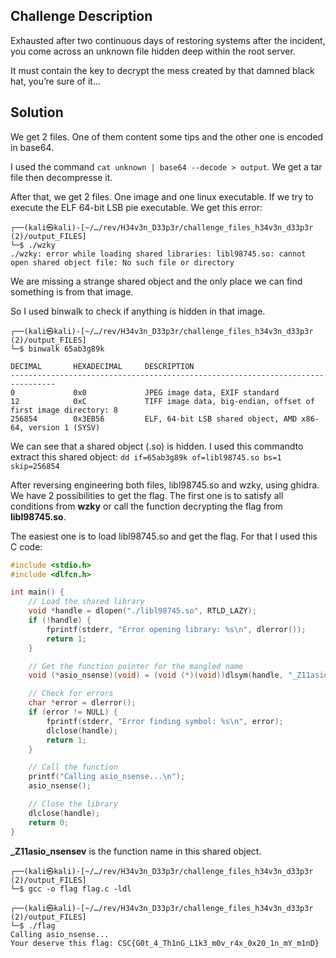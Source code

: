## Challenge Description

Exhausted after two continuous days of restoring systems after the incident,
you come across an unknown file hidden deep within the root server.

It must contain the key to decrypt the mess created by that damned black hat,
you’re sure of it...

## Solution

We get 2 files. One of them content some tips and the other one is encoded in base64.

I used the command `cat unknown | base64 --decode > output`. We get a tar file then decompresse it.

After that, we get 2 files. One image and one linux executable. If we try to execute the ELF 64-bit LSB pie executable. We get this error:

```
┌──(kali㉿kali)-[~/…/rev/H34v3n_D33p3r/challenge_files_h34v3n_d33p3r (2)/output_FILES]
└─$ ./wzky                 
./wzky: error while loading shared libraries: libl98745.so: cannot open shared object file: No such file or directory
```

We are missing a strange shared object and the only place we can find something is from that image.

So I used binwalk to check if anything is hidden in that image.

```
┌──(kali㉿kali)-[~/…/rev/H34v3n_D33p3r/challenge_files_h34v3n_d33p3r (2)/output_FILES]
└─$ binwalk 65ab3g89k 

DECIMAL       HEXADECIMAL     DESCRIPTION
--------------------------------------------------------------------------------
0             0x0             JPEG image data, EXIF standard
12            0xC             TIFF image data, big-endian, offset of first image directory: 8
256854        0x3EB56         ELF, 64-bit LSB shared object, AMD x86-64, version 1 (SYSV)
```

We can see that a shared object (.so) is hidden. I used this commandto extract this shared object: `dd if=65ab3g89k of=libl98745.so bs=1 skip=256854`

After reversing engineering both files, libl98745.so and wzky, using ghidra. We have 2 possibilities to get the flag. The first one is to satisfy all conditions from **wzky** or call the function decrypting the flag from **libl98745.so**.

The easiest one is to load libl98745.so and get the flag. For that I used this C code:

```c
#include <stdio.h>
#include <dlfcn.h>

int main() {
    // Load the shared library
    void *handle = dlopen("./libl98745.so", RTLD_LAZY);
    if (!handle) {
        fprintf(stderr, "Error opening library: %s\n", dlerror());
        return 1;
    }

    // Get the function pointer for the mangled name
    void (*asio_nsense)(void) = (void (*)(void))dlsym(handle, "_Z11asio_nsensev");

    // Check for errors
    char *error = dlerror();
    if (error != NULL) {
        fprintf(stderr, "Error finding symbol: %s\n", error);
        dlclose(handle);
        return 1;
    }

    // Call the function
    printf("Calling asio_nsense...\n");
    asio_nsense();

    // Close the library
    dlclose(handle);
    return 0;
}
```

**_Z11asio_nsensev** is the function name in this shared object.
```
┌──(kali㉿kali)-[~/…/rev/H34v3n_D33p3r/challenge_files_h34v3n_d33p3r (2)/output_FILES]
└─$ gcc -o flag flag.c -ldl
                                                                                                                                       
┌──(kali㉿kali)-[~/…/rev/H34v3n_D33p3r/challenge_files_h34v3n_d33p3r (2)/output_FILES]
└─$ ./flag     
Calling asio_nsense...
Your deserve this flag: CSC{G0t_4_Th1nG_L1k3_m0v_r4x_0x20_1n_mY_m1nD}

```
